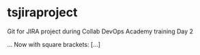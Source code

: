 # tsjiraproject
Git for JIRA project during Collab DevOps Academy training Day 2

...
Now with square brackets: [...]
